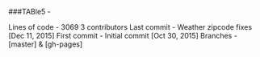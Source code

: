 ###TABle5 -

Lines of code - 3069
3 contributors
Last commit - Weather zipcode fixes [Dec 11, 2015]
First commit - Initial commit [Oct 30, 2015]
Branches - [master] & [gh-pages]
